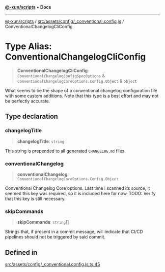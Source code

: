 [**@-xun/scripts**](../../../../../README.md) • **Docs**

***

[@-xun/scripts](../../../../../README.md) / [src/assets/config/\_conventional.config.js](../README.md) / ConventionalChangelogCliConfig

# Type Alias: ConventionalChangelogCliConfig

> **ConventionalChangelogCliConfig**: `ConventionalChangelogConfigSpecOptions` & `ConventionalChangelogCoreOptions.Config.Object` & `object`

What seems to be the shape of a conventional changelog configuration file
with some custom additions. Note that this type is a best effort and may not
be perfectly accurate.

## Type declaration

### changelogTitle

> **changelogTitle**: `string`

This string is prepended to all generated `CHANGELOG.md` files.

### conventionalChangelog

> **conventionalChangelog**: `ConventionalChangelogCoreOptions.Config.Object`

Conventional Changelog Core options. Last time I scanned its source, it
seemed this key was required, so it is included here for now.
TODO: Verify that this key is still necessary.

### skipCommands

> **skipCommands**: `string`[]

Strings that, if present in a commit message, will indicate that CI/CD
pipelines should not be triggered by said commit.

## Defined in

[src/assets/config/\_conventional.config.js.ts:45](https://github.com/Xunnamius/xscripts/blob/98c638c52caf3664112e7ea66eccd36ad205df77/src/assets/config/_conventional.config.js.ts#L45)
